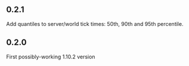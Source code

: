 ## 0.2.1

Add quantiles to server/world tick times: 50th, 90th and 95th percentile.

## 0.2.0

First possibly-working 1.10.2 version

